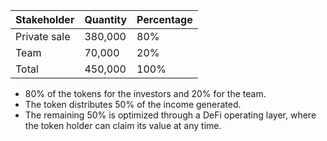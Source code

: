 | Stakeholder  | Quantity | Percentage |
| ------------ | -------- | ---------- |
| Private sale | 380,000  | 80%        |
| Team         | 70,000   | 20%        |
| Total        | 450,000  | 100%       |

- 80% of the tokens for the investors and 20% for the team.
- The token distributes 50% of the income generated.
- The remaining 50% is optimized through a DeFi operating layer, where the token holder can claim its value at any time.
